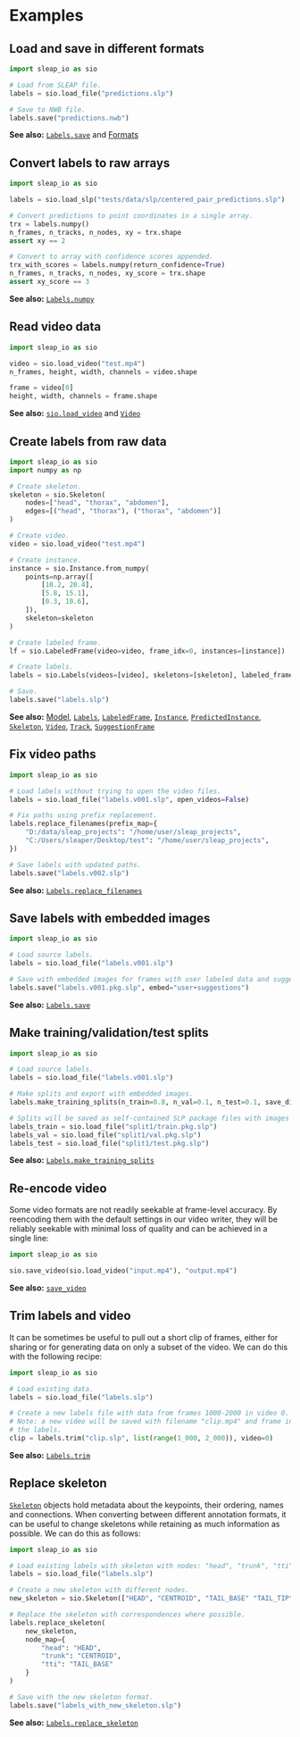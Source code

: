 # Examples

## Load and save in different formats

```py
import sleap_io as sio

# Load from SLEAP file.
labels = sio.load_file("predictions.slp")

# Save to NWB file.
labels.save("predictions.nwb")
```

**See also:** [`Labels.save`](model.md#sleap_io.Labels.save) and [Formats](formats.md)


## Convert labels to raw arrays

```py
import sleap_io as sio

labels = sio.load_slp("tests/data/slp/centered_pair_predictions.slp")

# Convert predictions to point coordinates in a single array.
trx = labels.numpy()
n_frames, n_tracks, n_nodes, xy = trx.shape
assert xy == 2

# Convert to array with confidence scores appended.
trx_with_scores = labels.numpy(return_confidence=True)
n_frames, n_tracks, n_nodes, xy_score = trx.shape 
assert xy_score == 3
```

**See also:** [`Labels.numpy`](model.md#sleap_io.Labels.numpy)


## Read video data

```py
import sleap_io as sio

video = sio.load_video("test.mp4")
n_frames, height, width, channels = video.shape

frame = video[0]
height, width, channels = frame.shape
```

**See also:** [`sio.load_video`](formats.md#sleap_io.load_video) and [`Video`](model.md#sleap_io.Video)



## Create labels from raw data

```py
import sleap_io as sio
import numpy as np

# Create skeleton.
skeleton = sio.Skeleton(
    nodes=["head", "thorax", "abdomen"],
    edges=[("head", "thorax"), ("thorax", "abdomen")]
)

# Create video.
video = sio.load_video("test.mp4")

# Create instance.
instance = sio.Instance.from_numpy(
    points=np.array([
        [10.2, 20.4],
        [5.8, 15.1],
        [0.3, 10.6],
    ]),
    skeleton=skeleton
)

# Create labeled frame.
lf = sio.LabeledFrame(video=video, frame_idx=0, instances=[instance])

# Create labels.
labels = sio.Labels(videos=[video], skeletons=[skeleton], labeled_frames=[lf])

# Save.
labels.save("labels.slp")
```

**See also:** [Model](model.md), [`Labels`](model.md#sleap_io.Labels),
[`LabeledFrame`](model.md#sleap_io.LabeledFrame),
[`Instance`](model.md#sleap_io.Instance),
[`PredictedInstance`](model.md#sleap_io.PredictedInstance),
[`Skeleton`](model.md#sleap_io.Skeleton), [`Video`](model.md#sleap_io.Video), [`Track`](model.md#sleap_io.Track), [`SuggestionFrame`](model.md#sleap_io.SuggestionFrame)


## Fix video paths

```py
import sleap_io as sio

# Load labels without trying to open the video files.
labels = sio.load_file("labels.v001.slp", open_videos=False)

# Fix paths using prefix replacement.
labels.replace_filenames(prefix_map={
    "D:/data/sleap_projects": "/home/user/sleap_projects",
    "C:/Users/sleaper/Desktop/test": "/home/user/sleap_projects",
})

# Save labels with updated paths.
labels.save("labels.v002.slp")
```

**See also:** [`Labels.replace_filenames`](model.md#sleap_io.Labels.replace_filenames)


## Save labels with embedded images

```py
import sleap_io as sio

# Load source labels.
labels = sio.load_file("labels.v001.slp")

# Save with embedded images for frames with user labeled data and suggested frames.
labels.save("labels.v001.pkg.slp", embed="user+suggestions")
```

**See also:** [`Labels.save`](model.md#sleap_io.Labels.save)


## Make training/validation/test splits

```py
import sleap_io as sio

# Load source labels.
labels = sio.load_file("labels.v001.slp")

# Make splits and export with embedded images.
labels.make_training_splits(n_train=0.8, n_val=0.1, n_test=0.1, save_dir="split1", seed=42)

# Splits will be saved as self-contained SLP package files with images and labels.
labels_train = sio.load_file("split1/train.pkg.slp")
labels_val = sio.load_file("split1/val.pkg.slp")
labels_test = sio.load_file("split1/test.pkg.slp")
```

**See also:** [`Labels.make_training_splits`](model.md#sleap_io.Labels.make_training_splits)


## Re-encode video

Some video formats are not readily seekable at frame-level accuracy. By reencoding them
with the default settings in our video writer, they will be reliably seekable with
minimal loss of quality and can be achieved in a single line:

```py
import sleap_io as sio

sio.save_video(sio.load_video("input.mp4"), "output.mp4")
```

**See also:** [`save_video`](formats.md#sleap_io.save_video)


## Trim labels and video

It can be sometimes be useful to pull out a short clip of frames, either for sharing or
for generating data on only a subset of the video. We can do this with the following
recipe:

```py
import sleap_io as sio

# Load existing data.
labels = sio.load_file("labels.slp")

# Create a new labels file with data from frames 1000-2000 in video 0.
# Note: a new video will be saved with filename "clip.mp4" and frame indices adjusted in
# the labels.
clip = labels.trim("clip.slp", list(range(1_000, 2_000)), video=0)
```

**See also:** [`Labels.trim`](model.md#sleap_io.Labels.trim)


## Replace skeleton

[`Skeleton`](model.md#sleap_io.Skeleton) objects hold metadata about the keypoints,
their ordering, names and connections. When converting between different annotation
formats, it can be useful to change skeletons while retaining as much information as
possible. We can do this as follows:

```py
import sleap_io as sio

# Load existing labels with skeleton with nodes: "head", "trunk", "tti"
labels = sio.load_file("labels.slp")

# Create a new skeleton with different nodes.
new_skeleton = sio.Skeleton(["HEAD", "CENTROID", "TAIL_BASE" "TAIL_TIP"])

# Replace the skeleton with correspondences where possible.
labels.replace_skeleton(
    new_skeleton,
    node_map={
        "head": "HEAD",
        "trunk": "CENTROID",
        "tti": "TAIL_BASE"
    }
)

# Save with the new skeleton format.
labels.save("labels_with_new_skeleton.slp")
```

**See also:** [`Labels.replace_skeleton`](model.md#sleap_io.Labels.replace_skeleton)